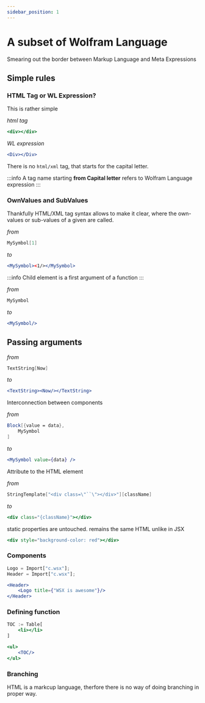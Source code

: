 ```yaml
---
sidebar_position: 1
---
```


# A subset of Wolfram Language
Smearing out the border between Markup Language and Meta Expressions

## Simple rules

### HTML Tag or WL Expression?
This is rather simple

*html tag*
```jsx
<div></div>
```

*WL expression*
```jsx
<Div></Div>
```

There is no `html/xml` tag, that starts for the capital letter.

:::info
A tag name starting __from Capital letter__ refers to Wolfram Language expression
:::

### OwnValues and SubValues
Thankfully HTML/XML tag syntax allows to make it clear, where the own-values or sub-values of a given are called.

*from*
```mathematica
MySymbol[1]
```
*to*
```jsx
<MySymbol><1/></MySymbol>
```

:::info
Child element is a first argument of a function
:::

*from*
```mathematica
MySymbol
```
*to*
```jsx
<MySymbol/>
```

## Passing arguments

*from*
```mathematica
TextString[Now]
```
*to*
```jsx
<TextString><Now/></TextString>
```

Interconnection between components

*from*
```mathematica
Block[{value = data},
	MySymbol
]
```
*to*
```jsx
<MySymbol value={data} />
```

Attribute to the HTML element

*from*
```mathematica
StringTemplate["<div class=\"``\"></div>"][className]
```
*to*
```jsx
<div class="{className}"></div>
```


static properties are untouched. remains the same HTML unlike in JSX
```jsx
<div style="background-color: red"></div>
```


### Components

```jsx
Logo = Import["c.wsx"];
Header = Import["c.wsx"];

<Header>
	<Logo title={"WSX is awesome"}/>
</Header>
```


### Defining function
```jsx
TOC := Table[
	<li></li>
]

<ul>
	<TOC/>
</ul>
```

### Branching
HTML is a markcup language, therfore there is no way of doing branching in proper way.
